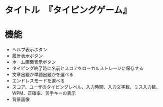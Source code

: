 # タイトル　『タイピングゲーム』
# 機能
- ヘルプ表示ボタン
- 履歴表示ボタン
- ホーム画面表示ボタン
- タイピング終了時に名前とスコアをローカルストレージに保存する
- 文章出題か単語出題かを選べる
- エンドレスモードを選べる
- スコア、ユーザのタイピングレベル、入力時間、入力文字数、ミス入力数、WPM、正確率、苦手キーの表示
- 背景画像

